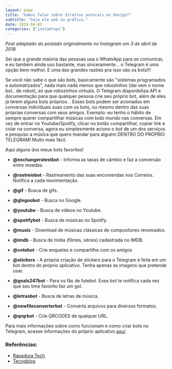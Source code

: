 ```yaml
---
layout: page
title: "Vamos falar sobre direitos autorais no design?"
subtitle: "Seja ele web ou gráfico."
date: 2019-04-03
categories: ["instadrops"]
---
```


*Post adaptado do postado originalmente no Instagram em 3 de abril de 2019.*

Sei que a grande maioria das pessoas usa o WhatsApp para se comunicar, e eu também ainda uso bastante, mas sinceramente... o Telegram é uma opção bem melhor. E uma das grandes razões pra isso são os bots!!!

Se você não sabe o que são bots, basicamente são "sistemas programados e automatizados", nada mais nada menos que robozinhos (daí vem o nome bot.. de robot), só que robozinhos virtuais. O Telegram disponibiliza API e documentação para que qualquer pessoa crie seu próprio bot, além de eles já terem alguns bots próprios. .
Esses bots podem ser acionados em conversas individuais suas com os bots, ou mesmo dentro das suas próprias conversas com seus amigos. Exemplo: eu tenho o hábito de sempre querer compartilhar músicas com todo mundo nas conversas. Em vez de entrar no Youtube/Spotify, clicar no botão compartilhar, copiar link e colar na conversa, agora eu simplesmente aciono o bot de um dos serviços e pesquiso a música que quero mandar para alguém DENTRO DO PRÓPRIO TELEGRAM! Muito mais fácil.

Aqui alguns dos meus bots favoritos!

* **@exchangeratestbot** - Informa as taxas de câmbio e faz a conversão entre moedas.

* **@rastreiobot** - Rastreamento das suas encomendas nos Correios. Notifica a cada movimentação.

* **@gif** - Busca de gifs.

* **@glegoobot** - Busca no Google.

* **@youtube** - Busca de vídeos no Youtube.

* **@spotifybot** - Busca de músicas no Spotify.

* **@music** - Download de músicas clássicas de compositores renomados. 

* **@imdb** - Busca de mídia (filmes, séries) cadastrada no IMDB.

* **@votebot** - Crie enquetes e compartilhe com os amigos

* **@stickers** - A própria criação de stickers para o Telegram é feita em um bot dentro do próprio aplicativo. Tenha apenas as imagens que pretende usar.

* **@goals247bot** - Para os fãs de futebol. Esse bot te notifica cada vez que seu time favorito faz um gol. 

* **@letrasbot** - Busca de letras de música.

* **@newfileconverterbot** - Converta arquivos para diversos formatos.

* **@qrqrbot** - Crie QRCODES de qualquer URL.

Para mais informações sobre como funcionam e como criar bots no Telegram, acesse informações do próprio aplicativo [aqui](https://core.telegram.org/bots).

### Referências:

* [Rapadura Tech](https://rapaduratech.com)
* [Tecnoblog](https://tecnoblog.net)


